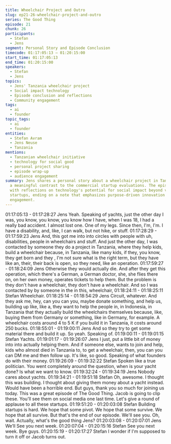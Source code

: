 ```yaml
---
title: Wheelchair Project and Outro
slug: ep21-26-wheelchair-project-and-outro
series: The Good Thing
episode: 21
chunk: 26
participants:
  - Stefan
  - Jens
segment: Personal Story and Episode Conclusion
timecode: 01:17:05:13 – 01:20:15:00
start_time: 01:17:05:13
end_time: 01:20:15:00
speakers:
  - Stefan
  - Jens
topics:
  - Jens' Tanzania wheelchair project
  - Social impact technology
  - Episode conclusion and reflections
  - Community engagement
tags:
  - ai
  - founder
topic_tags:
  - ai
  - founder
entities:
  - Stefan Avram
  - Jens Neuse
  - Tanzania
mentions:
  - Tanzanian wheelchair initiative
  - technology for social good
  - personal project sharing
  - episode wrap-up
  - audience engagement
summary: Jens shares a personal story about a wheelchair project in Tanzania, providing
  a meaningful contrast to the commercial startup evaluations. The episode concludes
  with reflections on technology's potential for social impact beyond venture-backed
  startups, ending on a note that emphasizes purpose-driven innovation and community
  engagement.
---
```


01:17:05:13 - 01:17:28:27
Jens
Yeah. Speaking of yachts, just the other day I was, you know, you know, you know how I have,
when I was 18, I had a really bad accident. I almost lost one. One of my legs. Since then, I'm,
I'm. I have a disability, and, like, I can walk, but not hike, or stuff.
01:17:28:29 - 01:17:59:23
Jens
And, this got me into into circles with people with uh, disabilities, people in wheelchairs and
stuff. And just the other day, I was contacted by someone they do a project in Tanzania, where
they help kids, build a wheelchair because, in Tanzania, like many kids, if they, you know, they
get born and they , I'm not sure what is the right term, but they have like an, their, their back is
open, so they need, like an operation.
01:17:59:27 - 01:18:24:09
Jens
Otherwise they would actually die. And after they get this operation, which there's a German, a
German doctor, she, she flies there on, on her own money, operates tickets to help them. But
the problem is they don't have a wheelchair, they don't have a wheelchair. And so I was
contacted by by someone in the in this, wheelchair,
01:18:24:11 - 01:18:25:11
Stefan
Wheelchair.
01:18:25:14 - 01:18:54:29
Jens
Circuit, whatever. And they ask me, hey, can you can you, maybe donate something, and help
us, building up like, like a, they want to help the people in, in Indonesia, in Tanzania that they
actually build the wheelchairs themselves because, like, buying them from Germany or
something, like in Germany, for example. A wheelchair costs around 4 to 5 K if you build it in
Tanzania, it costs around 250 bucks.
01:18:55:01 - 01:19:00:11
Jens
And so they try to get some material there and build it up. So yeah. Speaking of.
01:19:00:11 - 01:19:01:15
Stefan
Yachts.
01:19:01:17 - 01:19:26:07
Jens
I just, put a little bit of money into into actually helping them. And if someone else, wants to join
and help, kids who almost died in Tanzania to, to get a wheelchair, then, you can you can DM
me and then follow up. It's like, so good. Speaking of what founders do with their money.
01:19:26:09 - 01:19:32:22
Stefan
Spoken like a true politician. You went completely around the question, when is your yacht
done? Is what we want to know.
01:19:32:24 - 01:19:34:19
Jens
Nobody cares about yachts.
01:19:34:21 - 01:19:51:18
Stefan
Oh, awesome. I thought this was building. I thought about giving them money about a yacht
instead. Would have been a horrible end. But guys, thank you so much for joining us today. This
was a great episode of The Good Thing. Jacob is going to clip these. You'll see them on social
media one last time. Let's give a round of applause to all these startups.
01:19:51:20 - 01:20:03:08
Stefan
Building startups is hard. We hope that some pivot. We hope that some survive. We hope that
all survive. But that's the end of our episode. We'll see you. Oh, wait. Actually, what's the good
thing Jens?
01:20:03:08 - 01:20:07:01
Jens
We’ll See you next week.
01:20:07:04 - 01:20:15:16
Stefan
See you next week. Bye guys.
01:20:15:19 - 01:20:17:27
Stefan
I wonder if I'm supposed to turn it off or Jacob turns out.